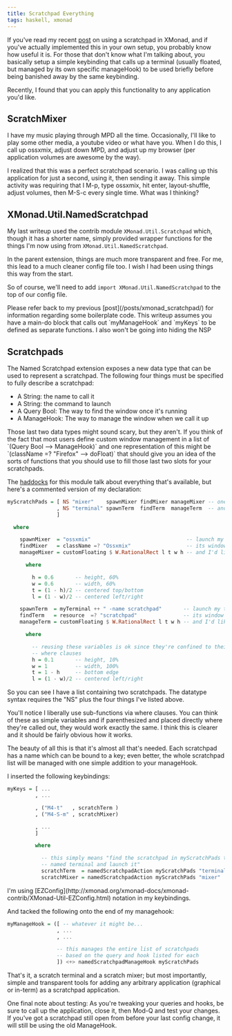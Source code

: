 ```yaml
---
title: Scratchpad Everything
tags: haskell, xmonad
---
```


If you've read my recent [post](/posts/xmonad_scratchpad) on using a 
scratchpad in XMonad, and if you've actually implemented this in your 
own setup, you probably know how useful it is. For those that don't know 
what I'm talking about, you basically setup a simple keybinding that 
calls up a terminal (usually floated, but managed by its own specific 
manageHook) to be used briefly before being banished away by the same 
keybinding.

Recently, I found that you can apply this functionality to any
application you'd like.

## ScratchMixer

I have my music playing through MPD all the time. Occasionally,
I'll like to play some other media, a youtube video or what have
you. When I do this, I call up ossxmix, adjust down MPD, and adjust
up my browser (per application volumes are awesome by the way).

I realized that this was a perfect scratchpad scenario. I was
calling up this application for just a second, using it, then
sending it away. This simple activity was requiring that I M-p,
type ossxmix, hit enter, layout-shuffle, adjust volumes, then M-S-c
every single time. What was I thinking?

## XMonad.Util.NamedScratchpad

My last writeup used the contrib module `XMonad.Util.Scratchpad`
which, though it has a shorter name, simply provided wrapper
functions for the things I'm now using from
`XMonad.Util.NamedScratchpad`.

In the parent extension, things are much more transparent and free.
For me, this lead to a much cleaner config file too. I wish I had
been using things this way from the start.

So of course, we'll need to add
`import XMonad.Util.NamedScratchpad` to the top of our config
file.

<div class="well">
Please refer back to my previous [post](/posts/xmonad_scratchpad/) for 
information regarding some boilerplate code. This writeup assumes you 
have a main-do block that calls out `myManageHook` and `myKeys` to be 
defined as separate functions. I also won't be going into hiding the NSP 
</div>

## Scratchpads

The Named Scratchpad extension exposes a new data type that can be
used to represent a scratchpad. The following four things must be
specified to fully describe a scratchpad:

-   A String: the name to call it
-   A String: the command to launch
-   A Query Bool: The way to find the window once it's running
-   A ManageHook: The way to manage the window when we call it up

<div class="well">
Those last two data types might sound scary, but they aren't. If
you think of the fact that most users define custom window
management in a list of `(Query Bool --> ManageHook)` and one
representation of this might be
`(className =? "Firefox" --> doFloat)` that should give you an idea
of the sorts of functions that you should use to fill those last
two slots for your scratchpads.
</div>

The 
[haddocks](http://xmonad.org/xmonad-docs/xmonad-contrib/XMonad-Util-Scratchpad.html)
for this module talk about everything that's available, but here's a 
commented version of my declaration:

```haskell 
myScratchPads = [ NS "mixer"    spawnMixer findMixer manageMixer -- one scratchpad
                , NS "terminal" spawnTerm  findTerm  manageTerm  -- and a second
                ]

  where

    spawnMixer  = "ossxmix"                               -- launch my mixer
    findMixer   = className =? "Ossxmix"                  -- its window has a ClassName of "Ossxmix"
    manageMixer = customFloating $ W.RationalRect l t w h -- and I'd like it fixed using the geometry below:

      where

        h = 0.6       -- height, 60% 
        w = 0.6       -- width, 60% 
        t = (1 - h)/2 -- centered top/bottom
        l = (1 - w)/2 -- centered left/right

    spawnTerm  = myTerminal ++ " -name scratchpad"       -- launch my terminal
    findTerm   = resource  =? "scratchpad"               -- its window will be named "scratchpad" (see above)
    manageTerm = customFloating $ W.RationalRect l t w h -- and I'd like it fixed using the geometry below

      where

        -- reusing these variables is ok since they're confined to their own 
        -- where clauses 
        h = 0.1       -- height, 10% 
        w = 1         -- width, 100%
        t = 1 - h     -- bottom edge
        l = (1 - w)/2 -- centered left/right
```

So you can see I have a list containing two scratchpads. The
datatype syntax requires the "NS" plus the four things I've listed
above.

<div class="well">
You'll notice I liberally use sub-functions via where clauses. You
can think of these as simple variables and if parenthesized and
placed directly where they're called out, they would work exactly
the same. I think this is clearer and it should be fairly obvious
how it works.
</div>

The beauty of all this is that it's almost all that's needed. Each
scratchpad has a name which can be bound to a key; even better, the
whole scratchpad list will be managed with one simple addition to
your manageHook.

I inserted the following keybindings:

```haskell 
myKeys = [ ...
         , ...

         , ("M4-t"   , scratchTerm )
         , ("M4-S-m" , scratchMixer)

         , ...
         ] 

         where

           -- this simply means "find the scratchpad in myScratchPads that is 
           -- named terminal and launch it"
           scratchTerm  = namedScratchpadAction myScratchPads "terminal"
           scratchMixer = namedScratchpadAction myScratchPads "mixer"
```

<div class="well">
I'm using 
[EZConfig](http://xmonad.org/xmonad-docs/xmonad-contrib/XMonad-Util-EZConfig.html) 
notation in my keybindings.
</div>

And tacked the following onto the end of my managehook:

```haskell 
myManageHook = ([ -- whatever it might be...
                , ...
                , ...

                -- this manages the entire list of scratchpads 
                -- based on the query and hook listed for each
                ]) <+> namedScratchpadManageHook myScratchPads
```

That's it, a scratch terminal and a scratch mixer; but most
importantly, simple and transparent tools for adding any arbitrary
application (graphical or in-term) as a scratchpad application.

One final note about testing: As you're tweaking your queries and
hooks, be sure to call up the application, close it, then Mod-Q and
test your changes. If you've got a scratchpad still open from
before your last config change, it will still be using the old
ManageHook.
